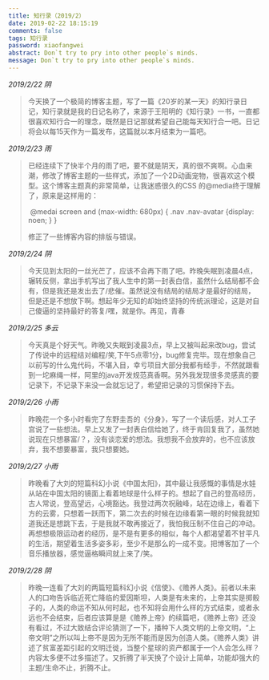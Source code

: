 ```yaml
---
title: 知行录（2019/2）
date: 2019-02-22 18:15:19
comments: false
tags: 知行录
password: xiaofangwei
abstract: Don`t try to pry into other people`s minds.
message: Don`t try to pry into other people`s minds.
---
```


*2019/2/22 阴*

> 今天换了一个极简的博客主题，写了一篇《20岁的某一天》的知行录日记，知行录就是我的日记名称了，来源于王阳明的《知行录》一书，一直都很喜欢知行合一的理念，既然是日记那就希望自己能每天知行合一吧。日记将会以每15天作为一篇发布，这篇就以本月结束为一篇吧。

*2019/2/23 雨*

> 已经连续下了快半个月的雨了吧，要不就是阴天，真的很不爽啊。心血来潮，修改了博客主题的一些样式，添加了一个2D动画宠物，很喜欢这个模型。这个博客主题真的非常简单，让我迷惑很久的CSS 的@media终于理解了，原来是这样用的：
>
> ​	@medai screen and (max-width: 680px) {  .nav .nav-avatar {display: noen; } }
>
> 修正了一些博客内容的排版与错误。

*2019/2/24 阴*

> 今天见到太阳的一丝光芒了，应该不会再下雨了吧。昨晚失眠到凌晨4点，辗转反侧，拿出手机写出了我人生中的第一封表白信，虽然什么结局都不会有，但是我还是发出去了/悲催。虽然说没有结局的结局才是最好的结局，但是还是不想放下啊。想起年少无知的却始终坚持的传统派理论，这是对自己傻逼的坚持最好的答复/嘿，就是你。再见，青春

*2019/2/25 多云*

> 今天真是个好天气。昨晚又失眠到凌晨3点，早上又被叫起来改bug，尝试了传说中的远程结对编程/笑,下午5点零1分，bug修复完毕。现在想象自己以前写的什么鬼代码，不堪入目，幸亏项目大部分我都有经手，不然就跟看到一坨麻绳一样，阿里的java开发规范真香啊。另外我发现很多灵感真的要记录下，不记录下来没一会就忘记了，希望把记录的习惯保持下去。

*2019/2/26 小雨*

> 昨晚花一个多小时看完了东野圭吾的《分身》，写了一个读后感，对人工子宫说了一些想法。早上又发了一封表白信给她了，终于肯回复我了，虽然她说现在只想暴富/？，没有谈恋爱的想法。我想我不会放弃的，也不应该放弃，我不想要暴富，我只想要她。

*2019/2/27 小雨*

> 昨晚看了大刘的短篇科幻小说《中国太阳》，其中最让我感慨的事情是水娃从站在中国太阳的镜面上看着地球是什么样子的。想起了自己的登高经历，古人常说，登高望远，心境豁达。我登过两次祝融峰，站在边缘上，看着下方的云雾，只想着一跃而下，第二次去的时候在边缘看第一眼的时候我就知道我还是想跳下去，于是我就不敢再接近了，我怕我压制不住自己的冲动。再想想极限运动者的经历，是不是有更多的相似，每个人都渴望着不甘平凡的生活，期望着生活多姿多彩，至少不是那么的一成不变。把博客加了一个音乐播放器，感觉逼格瞬间就上来了/笑。

*2019/2/28 阴*

> 昨晚一连看了大刘的两篇短篇科幻小说《信使》、《赡养人类》。前者以未来人的口吻告诉临近死亡降临的爱因斯坦，人类是有未来的，上帝其实是掷骰子的，人类的命运不知从何时起，也不知将会用什么样的方式结束，或者永远也不会结束，后者应该算是是《赡养上帝》的续篇吧，《赡养上帝》还没有看过，不过大致结合评论猜测了一下，播种下人类文明的上帝文明，“上帝文明”之所以叫上帝不是因为无所不能而是因为创造人类。《赡养人类》讲述了贫富差距引起的文明迁徙，当整个星球的资产都属于一个人会怎么样？内容太多便不过多描述了。又折腾了半天换了个设计上简单，功能却强大的主题/生命不止，折腾不止。